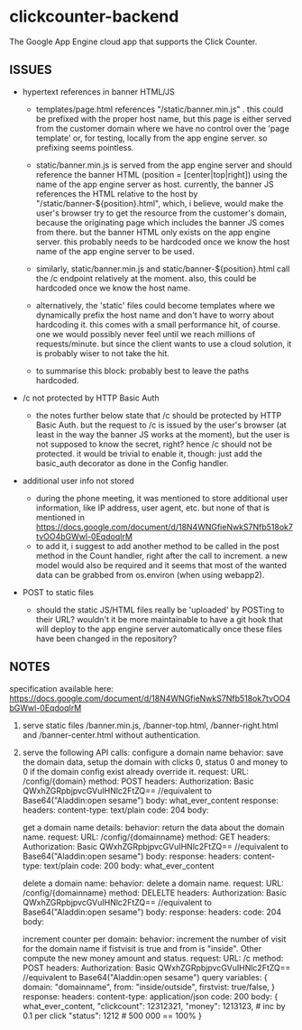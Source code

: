 clickcounter-backend
====================

The Google App Engine cloud app that supports the Click Counter.

ISSUES
------

- hypertext references in banner HTML/JS
  - templates/page.html references "/static/banner.min.js" . this could be
    prefixed with the proper host name, but this page is either served from
    the customer domain where we have no control over the 'page template'
    or, for testing, locally from the app engine server. so prefixing seems
    pointless.

  - static/banner.min.js is served from the app engine server and should
    reference the banner HTML (position = [center|top|right]) using the
    name of the app engine server as host.
    currently, the banner JS references the HTML relative to the host by
    "/static/banner-${position}.html", which, i believe, would make the
    user's browser try to get the resource from the customer's domain,
    because the originating page which includes the banner JS comes
    from there. but the banner HTML only exists on the app engine server.
    this probably needs to be hardcoded once we know the host name of the
    app engine server to be used.

  - similarly, static/banner.min.js and static/banner-${position}.html call
    the /c endpoint relatively at the moment. also, this could be hardcoded
    once we know the host name.

  - alternatively, the 'static' files could become templates where we
    dynamically prefix the host name and don't have to worry about hardcoding
    it. this comes with a small performance hit, of course. one we would
    possibly never feel until we reach millions of requests/minute. but since
    the client wants to use a cloud solution, it is probably wiser to not
    take the hit.

  - to summarise this block: probably best to leave the paths hardcoded.


- /c not protected by HTTP Basic Auth
  - the notes further below state that /c should be protected by HTTP Basic
    Auth. but the request to /c is issued by the user's browser (at least in
    the way the banner JS works at the moment), but the user is not
    supposed to know the secret, right? hence /c should not be protected.
    it would be trivial to enable it, though: just add the basic_auth
    decorator as done in the Config handler.

- additional user info not stored
  - during the phone meeting, it was mentioned to store additional user
    information, like IP address, user agent, etc. but none of that is
    mentioned in
    https://docs.google.com/document/d/18N4WNGfieNwkS7Nfb518ok7tvOO4bGWwl-0EqdoqIrM
  - to add it, i suggest to add another method to be called in the post
    method in the Count handler, right after the call to increment.
    a new model would also be required and it seems that most of the wanted
    data can be grabbed from os.environ (when using webapp2).

- POST to static files
  - should the static JS/HTML files really be 'uploaded' by POSTing to their
    URL? wouldn't it be more maintainable to have a git hook that will deploy
    to the app engine server automatically once these files have been changed
    in the repository?

NOTES
-----
specification available here: https://docs.google.com/document/d/18N4WNGfieNwkS7Nfb518ok7tvOO4bGWwl-0EqdoqIrM

1) serve static files /banner.min.js, /banner-top.html, /banner-right.html and /banner-center.html without authentication.

2) serve the following API calls:
  configure a domain name
     behavior: save the domain data, setup the domain with clicks 0, status 0 and money to 0
     if the domain config exist already override it.
     request:
         URL: /config/{domain}
         method: POST
         headers:
          Authorization: Basic QWxhZGRpbjpvcGVuIHNlc2FtZQ== //equivalent to Base64("Aladdin:open sesame")
         body: what_ever_content
     response:
         headers:
          content-type: text/plain
          code: 204
         body:

   get a domain name details:
     behavior: return the data about the domain name.
     request:
         URL: /config/{domainname}
         method: GET
         headers:
          Authorization: Basic QWxhZGRpbjpvcGVuIHNlc2FtZQ== //equivalent to Base64("Aladdin:open sesame")
         body:
     response:
         headers:
          content-type: text/plain
          code: 200
         body: what_ever_content


   delete a domain name:
     behavior: delete a domain name.
     request:
         URL: /config/{domainname}
         method: DELELTE
         headers:
          Authorization: Basic QWxhZGRpbjpvcGVuIHNlc2FtZQ== //equivalent to Base64("Aladdin:open sesame")
         body:
     response:
         headers:
          code: 204
         body:

   increment counter per domain:
     behavior: increment the number of visit for the domain name if fistvisit is true and from is "inside".
      Other compute the new money amount and status.
     request:
         URL: /c
         method: POST
         headers:
          Authorization: Basic QWxhZGRpbjpvcGVuIHNlc2FtZQ== //equivalent to Base64("Aladdin:open sesame")
         query variables:
         {
          domain: "domainname",
          from: "inside/outside",
          firstvist: true/false,
         }
     response:
         headers:
          content-type: application/json
          code: 200
         body:
         {
          what_ever_content,
          "clickcount": 12312321,
          "money": 1213123, # inc by 0.1 per click
          "status": 1212 # 500 000 == 100%
         }
